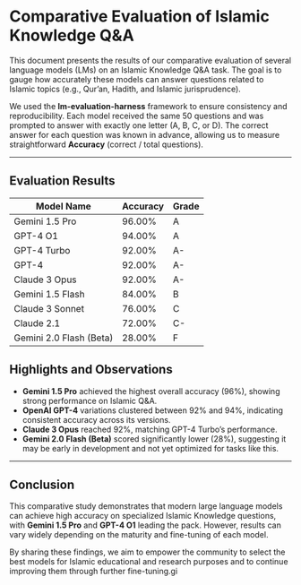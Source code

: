 # Comparative Evaluation of Islamic Knowledge Q&A

This document presents the results of our comparative evaluation of several language models (LMs) on an Islamic Knowledge Q&A task. The goal is to gauge how accurately these models can answer questions related to Islamic topics (e.g., Qur’an, Hadith, and Islamic jurisprudence). 

We used the **lm-evaluation-harness** framework to ensure consistency and reproducibility. Each model received the same 50 questions and was prompted to answer with exactly one letter (A, B, C, or D). The correct answer for each question was known in advance, allowing us to measure straightforward **Accuracy** (correct / total questions).

---

## Evaluation Results

| **Model Name**               | **Accuracy** | **Grade** |
|------------------------------|--------------|-----------|
| Gemini 1.5 Pro               | 96.00%       | A         |
| GPT-4 O1                     | 94.00%       | A         |
| GPT-4 Turbo                  | 92.00%       | A-        |
| GPT-4                        | 92.00%       | A-        |
| Claude 3 Opus                | 92.00%       | A-        |
| Gemini 1.5 Flash             | 84.00%       | B         |
| Claude 3 Sonnet              | 76.00%       | C         |
| Claude 2.1                   | 72.00%       | C-        |
| Gemini 2.0 Flash (Beta)      | 28.00%       | F         |


## Highlights and Observations

- **Gemini 1.5 Pro** achieved the highest overall accuracy (96%), showing strong performance on Islamic Q&A.
- **OpenAI GPT-4** variations clustered between 92% and 94%, indicating consistent accuracy across its versions.
- **Claude 3 Opus** reached 92%, matching GPT-4 Turbo’s performance.
- **Gemini 2.0 Flash (Beta)** scored significantly lower (28%), suggesting it may be early in development and not yet optimized for tasks like this.

---

## Conclusion

This comparative study demonstrates that modern large language models can achieve high accuracy on specialized Islamic Knowledge questions, with **Gemini 1.5 Pro** and **GPT-4 O1** leading the pack. However, results can vary widely depending on the maturity and fine-tuning of each model. 

By sharing these findings, we aim to empower the community to select the best models for Islamic educational and research purposes and to continue improving them through further fine-tuning.gi